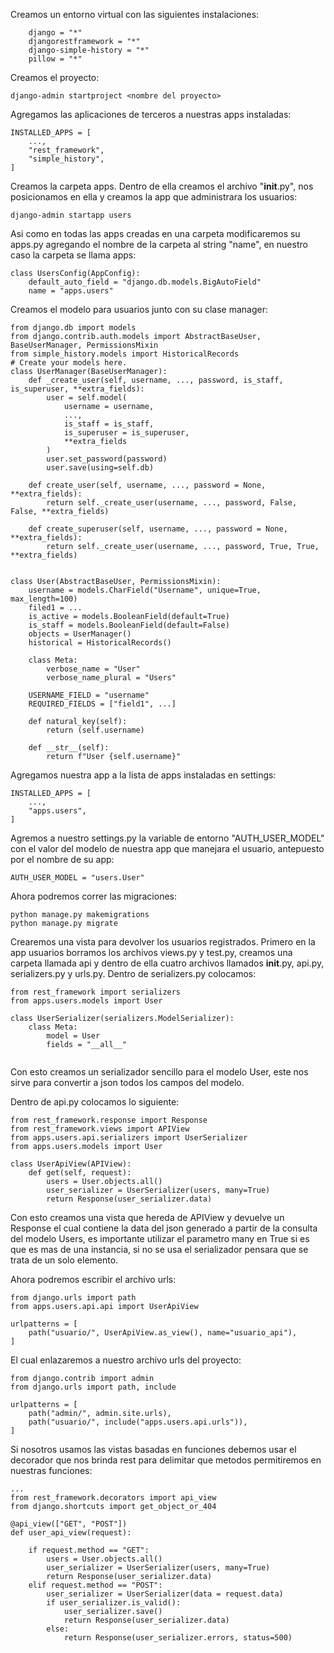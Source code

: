 Creamos un entorno virtual con las siguientes instalaciones:
```
    django = "*"
    djangorestframework = "*"
    django-simple-history = "*"
    pillow = "*"
```

Creamos el proyecto:
```
django-admin startproject <nombre del proyecto>
```

Agregamos las aplicaciones de terceros a nuestras apps instaladas:
```
INSTALLED_APPS = [
    ...,
    "rest_framework",
    "simple_history",
]
```

Creamos la carpeta apps.
Dentro de ella creamos el archivo "__init__.py", nos posicionamos en ella y creamos la app que administrara los usuarios:
```
django-admin startapp users
```

Asi como en todas las apps creadas en una carpeta modificaremos su apps.py agregando el nombre de la carpeta al string "name", en nuestro caso la carpeta se llama apps:
```
class UsersConfig(AppConfig):
    default_auto_field = "django.db.models.BigAutoField"
    name = "apps.users"
```

Creamos el modelo para usuarios junto con su clase manager:
```
from django.db import models
from django.contrib.auth.models import AbstractBaseUser, BaseUserManager, PermissionsMixin
from simple_history.models import HistoricalRecords
# Create your models here.
class UserManager(BaseUserManager):
    def _create_user(self, username, ..., password, is_staff, is_superuser, **extra_fields):
        user = self.model(
            username = username,
            ...,
            is_staff = is_staff,
            is_superuser = is_superuser,
            **extra_fields
        )
        user.set_password(password)
        user.save(using=self.db)

    def create_user(self, username, ..., password = None, **extra_fields):
        return self._create_user(username, ..., password, False, False, **extra_fields)

    def create_superuser(self, username, ..., password = None, **extra_fields):
        return self._create_user(username, ..., password, True, True, **extra_fields)


class User(AbstractBaseUser, PermissionsMixin):
    username = models.CharField("Username", unique=True, max_length=100)
    filed1 = ...
    is_active = models.BooleanField(default=True)
    is_staff = models.BooleanField(default=False)
    objects = UserManager()
    historical = HistoricalRecords()

    class Meta:
        verbose_name = "User"
        verbose_name_plural = "Users"

    USERNAME_FIELD = "username"
    REQUIRED_FIELDS = ["field1", ...]

    def natural_key(self):
        return (self.username)

    def __str__(self):
        return f"User {self.username}"
```

Agregamos nuestra app a la lista de apps instaladas en settings:
```
INSTALLED_APPS = [
    ...,
    "apps.users",
]
```

Agremos a nuestro settings.py la variable de entorno "AUTH_USER_MODEL" con el valor del modelo de nuestra app que manejara el usuario, antepuesto por el nombre de su app:
```
AUTH_USER_MODEL = "users.User"
```

Ahora podremos correr las migraciones:
```
python manage.py makemigrations
python manage.py migrate
```

Crearemos una vista para devolver los usuarios registrados. Primero en la app usuarios borramos los archivos views.py y test.py, creamos una carpeta llamada api y dentro de ella cuatro archivos llamados __init__.py, api.py, serializers.py y urls.py.
Dentro de serializers.py colocamos:
```
from rest_framework import serializers
from apps.users.models import User

class UserSerializer(serializers.ModelSerializer):
    class Meta:
        model = User
        fields = "__all__"
    
```
Con esto creamos un serializador sencillo para el modelo User, este nos sirve para convertir a json todos los campos del modelo.

Dentro de api.py colocamos lo siguiente:
```
from rest_framework.response import Response
from rest_framework.views import APIView
from apps.users.api.serializers import UserSerializer
from apps.users.models import User

class UserApiView(APIView):
    def get(self, request):
        users = User.objects.all()
        user_serializer = UserSerializer(users, many=True)
        return Response(user_serializer.data)

```

Con esto creamos una vista que hereda de APIView y devuelve un Response el cual contiene la data del json generado a partir de la consulta del modelo Users, es importante utilizar el parametro many en True si es que es mas de una instancia, si no se usa el serializador pensara que se trata de un solo elemento.

Ahora podremos escribir el archivo urls:
```
from django.urls import path
from apps.users.api.api import UserApiView

urlpatterns = [
    path("usuario/", UserApiView.as_view(), name="usuario_api"),
]
```

El cual enlazaremos a nuestro archivo urls del proyecto:
```
from django.contrib import admin
from django.urls import path, include

urlpatterns = [
    path("admin/", admin.site.urls),
    path("usuario/", include("apps.users.api.urls")),
]
```

Si nosotros usamos las vistas basadas en funciones debemos usar el decorador que nos brinda rest para delimitar que metodos permitiremos en nuestras funciones:
```
...
from rest_framework.decorators import api_view
from django.shortcuts import get_object_or_404

@api_view(["GET", "POST"])
def user_api_view(request):
    
    if request.method == "GET":
        users = User.objects.all()
        user_serializer = UserSerializer(users, many=True)
        return Response(user_serializer.data)
    elif request.method == "POST":
        user_serializer = UserSerializer(data = request.data)
        if user_serializer.is_valid():
            user_serializer.save()
            return Response(user_serializer.data)
        else:
            return Response(user_serializer.errors, status=500)
```
